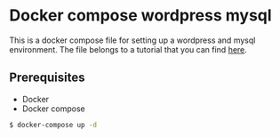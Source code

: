 # Docker compose wordpress mysql

This is a docker compose file for setting up a wordpress and mysql environment. The file belongs to a tutorial that you
can find [here](https://www.codecauldron.dev/2021/02/12/setup-a-wordpress-and-mysql-environment-using-docker-compose/).

##  Prerequisites
* Docker 
* Docker compose

```bash
$ docker-compose up -d
```
